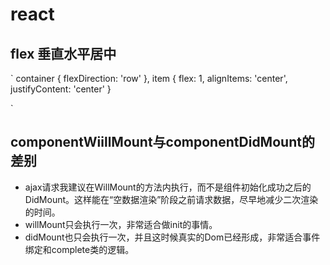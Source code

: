 # react

## flex 垂直水平居中
`
container {
  flexDirection: 'row'
},
item {
  flex: 1,
  alignItems: 'center',
  justifyContent: 'center'
}

`

## componentWiillMount与componentDidMount的差别
* ajax请求我建议在WillMount的方法内执行，而不是组件初始化成功之后的DidMount。这样能在“空数据渲染”阶段之前请求数据，尽早地减少二次渲染的时间。
* willMount只会执行一次，非常适合做init的事情。
* didMount也只会执行一次，并且这时候真实的Dom已经形成，非常适合事件绑定和complete类的逻辑。